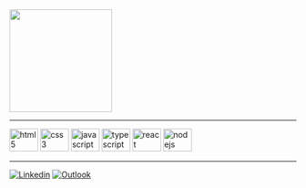 <div>
  <img height="180em" src="https://github-readme-stats.vercel.app/api/top-langs/?username=murilothom&layout=compact&theme=dark"/>
</div>

<hr>

<div>
  <img aling="center" alt="html5" height="40" width="50" src="https://cdn.jsdelivr.net/gh/devicons/devicon/icons/html5/html5-original.svg"/>
  <img aling="center" alt="css3" height="40" width="50" src="https://cdn.jsdelivr.net/gh/devicons/devicon/icons/css3/css3-original.svg"/>
  <img aling="center" alt="javascript" height="40" width="50" src="https://cdn.jsdelivr.net/gh/devicons/devicon/icons/javascript/javascript-original.svg"/>
  <img aling="center" alt="typescript" height="40" width="50" src="https://cdn.jsdelivr.net/gh/devicons/devicon/icons/typescript/typescript-original.svg"/>
  <img aling="center" alt="react" height="40" width="50" src="https://cdn.jsdelivr.net/gh/devicons/devicon/icons/react/react-original.svg"/>
  <img aling="center" alt="nodejs" height="40" width="50" src="https://cdn.jsdelivr.net/gh/devicons/devicon/icons/nodejs/nodejs-original.svg"/>
</div>

<hr>

[![Linkedin](https://img.shields.io/badge/LinkedIn-0077B5?style=for-the-badge&logo=linkedin&logoColor=white)](https://www.linkedin.com/in/murilothom/)
[![Outlook](https://img.shields.io/badge/Microsoft_Outlook-0078D4?style=for-the-badge&logo=microsoft-outlook&logoColor=white)](murilothom.2002@hotmail.com)
